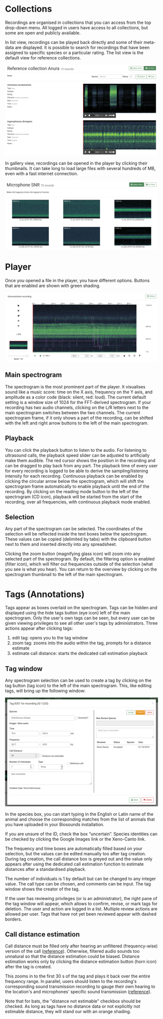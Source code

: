 # Collections

Recordings are organised in collections that you can access from the top drop-down menu. All logged in users have access to all collections, but some are open and publicly available.

In list view, recordings can be played back directly and some of their meta-data are displayed. It is possible to search for recordings that have been assigned to specific species or a particular rating. The list view is the default view for reference collections.

![list_view](images/list_view.png "Tag window")

In gallery view, recordings can be opened in the player by clicking their thumbnails. It can take long to load large files with several hundreds of MB, even with a fast internet connection.

![gallery_view](images/gallery_view.png "Tag window")

# Player

Once you opened a file in the player, you have different options. Buttons that are enabled are shown with green shading.

![player](images/player.png "Player")

## Main spectrogram
The spectrogram is the most prominent part of the player. It visualises sound like a music score: time on the X axis, frequency on the Y axis, and amplitude as a color code (black: silent, red: loud). The current default setting is a window size of 1024 for the FFT-derived spectrogram.
If your recording has two audio channels, clicking on the L/R letters next to the main spectrogram switches between the two channels.
The current spectrogram frame, if it only shows a part of the recording, can be shifted with the left and right arrow buttons to the left of the main spectrogram.

## Playback
You can click the playback button to listen to the audio. For listening to ultrasound calls, the playback speed slider can be adjusted to artificially make them audible. The red cursor shows the position in the recording and can be dragged to play back from any part.
The playback time of every user for every recording is logged to be able to derive the sampling/listening intensity for each recording.
Continuous playback can be enabled by clicking the circular arrow below the spectrogram, which will shift the spectrogram frame automatically to enable playback until the end of the recording.
By clicking on the reading mode button to the left of the spectrogram (CD icon), playback will be started from the start of the recording, over all frequencies, with continuous playback mode enabled.

## Selection
Any part of the spectrogram can be selected. The coordinates of the selection will be reflected inside the text boxes below the spectrogram. These values can be copied (delimited by tabs) with the clipboard button next to them and inserted directly into any spreadsheet.

Clicking the zoom button (magnifying glass icon) will zoom into any selected part of the spectrogram. By default, the filtering option is enabled (filter icon), which will filter out frequencies outside of the selection (what you see is what you hear).
You can return to the overview by clicking on the spectrogram thumbnail to the left of the main spectrogram.

# Tags (Annotations)

Tags appear as boxes overlaid on the spectrogram. Tags can be hidden and displayed using the hide tags button (eye icon) left of the main spectrogram. Only the user's own tags can be seen, but every user can be given viewing privileges to see all other user's tags by administrators.
Three actions appear after clicking tags:
1. edit tag: opens you to the tag window
2. zoom tag: zooms into the audio within the tag, prompts for a distance estimate
3. estimate call distance: starts the dedicated call estimation playback

## Tag window
Any spectrogram selection can be used to create a tag by clicking on the tag button (tag icon) to the left of the main spectrogram. This, like editing tags, will bring up the following window:

![Tag_window](images/tag_window.png "Tag window")

In the species box, you can start typing in the English or Latin name of the animal and choose the corresponding matches from the list of animals that you have uploaded in your Biosounds installation.

If you are unsure of the ID, check the box “uncertain”. Species identities can be checked by clicking the Google Images link or the Xeno-Canto link.

The frequency and time boxes are automatically filled based on your selection, but the values can be edited manually too after tag creation.
During tag creation, the call distance box is greyed out and the value only appears after using the dedicated call estimation function to estimate distances after a standardised playback.

The number of individuals is 1 by default but can be changed to any integer value. The call type can be chosen, and comments can be input. The tag window shows the creator of the tag.

If the user has reviewing privileges (or is an administrator), the right pane of the tag window will appear, which allows to confirm, revise, or mark tags for deletion. The user and action are logged in a list. Multiple review actions are allowed per user. Tags that have not yet been reviewed appear with dashed borders.

## Call distance estimation

Call distance must be filled only after hearing an unfiltered (frequency-wise) version of the call ([reference](https://besjournals.onlinelibrary.wiley.com/doi/full/10.1111/2041-210X.13031)). Otherwise, filtered audio sounds too unnatural so that the distance estimation could be biased. Distance estimation works only by clicking the distance estimation button (horn icon) after the tag is created.

This zooms in to the first 30 s of the tag and plays it back over the entire frequency range. In parallel, users should listen to the recording's corresponding sound transmission recording to gauge their own hearing to the location's and microphones' specific sound transmission ([reference](https://www.sciencedirect.com/science/article/pii/S0006320716302452)).

Note that for bats, the "distance not estimable" checkbox should be checked. As long as tags have no distance data or not explicitly not estimable distance, they will stand our with an orange shading.
